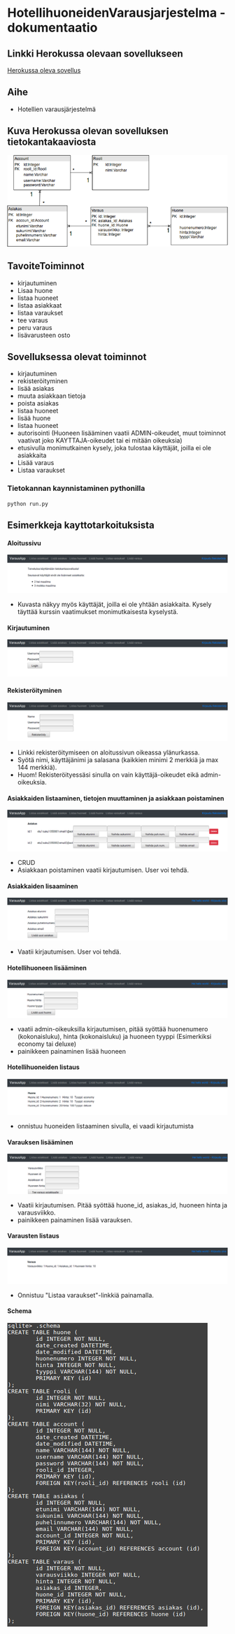 # HotellihuoneidenVarausjarjestelma - dokumentaatio

## Linkki Herokussa olevaan sovellukseen
[Herokussa oleva sovellus](https://tsoha-varaussovellus.herokuapp.com/)

## Aihe
- Hotellien varausjärjestelmä

## Kuva Herokussa olevan sovelluksen tietokantakaaviosta
![alt text](https://github.com/toasterkone/HotellihuoneidenVarausjarjestelma/blob/master/documentation/tietokantakaaviot/toteutunut_5.png "Nykyinen tietokantakaavio")


## TavoiteToiminnot

- kirjautuminen
- Lisaa huone
- listaa huoneet
- listaa asiakkaat
- listaa varaukset
- tee varaus
- peru varaus
- lisävarusteen osto

## Sovelluksessa olevat toiminnot
- kirjautuminen
- rekisteröityminen
- lisää asiakas
- muuta asiakkaan tietoja
- poista asiakas
- listaa huoneet
- lisää huone
- listaa huoneet
- autorisointi (Huoneen lisääminen vaatii ADMIN-oikeudet, muut toiminnot vaativat joko KAYTTAJA-oikeudet tai ei mitään oikeuksia)
- etusivulla monimutkainen kysely, joka tulostaa käyttäjät, joilla ei ole asiakkaita
- Lisää varaus
- Listaa varaukset



### Tietokannan kaynnistaminen pythonilla

```
python run.py
```

## Esimerkkeja kayttotarkoituksista

#### Aloitussivu
![alt text](https://github.com/toasterkone/HotellihuoneidenVarausjarjestelma/blob/master/documentation/kayttotarkoituskuvia/Aloitussivu_uusin.png "Kuva aloitussivusta")
- Kuvasta näkyy myös käyttäjät, joilla ei ole yhtään asiakkaita. Kysely täyttää kurssin vaatimukset monimutkaisesta kyselystä.

#### Kirjautuminen
![alt text](https://github.com/toasterkone/HotellihuoneidenVarausjarjestelma/blob/master/documentation/kayttotarkoituskuvia/Kirjautuminen_sivu.png "Kuva kirjautumissivusta")

#### Rekisteröityminen
![alt text](https://github.com/toasterkone/HotellihuoneidenVarausjarjestelma/blob/master/documentation/kayttotarkoituskuvia/rekisteroityminen.png "Kuva rekisteröitymissivusta")
- Linkki rekisteröitymiseen on aloitussivun oikeassa ylänurkassa.
- Syötä nimi, käyttäjänimi ja salasana (kaikkien minimi 2 merkkiä ja max 144 merkkiä).
- Huom! Rekisteröityessäsi sinulla on vain käyttäjä-oikeudet eikä admin-oikeuksia.

#### Asiakkaiden listaaminen, tietojen muuttaminen ja asiakkaan poistaminen
![alt text](https://github.com/toasterkone/HotellihuoneidenVarausjarjestelma/blob/master/documentation/kayttotarkoituskuvia/Listaa_asiakkaat.png "Asiakkaiden listaaminen, tietojen muuttaminen ja poistaminen")
- CRUD
- Asiakkaan poistaminen vaatii kirjautumisen. User voi tehdä.

#### Asiakkaiden lisaaminen
![alt text](https://github.com/toasterkone/HotellihuoneidenVarausjarjestelma/blob/master/documentation/kayttotarkoituskuvia/Lis%C3%A4%C3%A4_asiakas.png "Lomake, jolla asiakas lisätään.")
- Vaatii kirjautumisen. User voi tehdä.


#### Hotellihuoneen lisääminen
![alt text](https://github.com/toasterkone/HotellihuoneidenVarausjarjestelma/blob/master/documentation/kayttotarkoituskuvia/Lis%C3%A4%C3%A4_huone.png "Lomake, jolla huone lisätään.")

- vaatii admin-oikeuksilla kirjautumisen, pitää syöttää huonenumero (kokonaisluku), hinta (kokonaisluku) ja huoneen tyyppi (Esimerkiksi economy tai deluxe)
- painikkeen painaminen lisää huoneen

#### Hotellihuoneiden listaus
![alt text](https://github.com/toasterkone/HotellihuoneidenVarausjarjestelma/blob/master/documentation/kayttotarkoituskuvia/Listaa_huoneet.png "Huoneiden listaus, huonenumero, hinta, tyyppi")

- onnistuu huoneiden listaaminen sivulla, ei vaadi kirjautumista

#### Varauksen lisääminen
![alt text](https://github.com/toasterkone/HotellihuoneidenVarausjarjestelma/blob/master/documentation/kayttotarkoituskuvia/Varauksen_tekeminen.png "Lomake, jolla varaus lisätään.")

- Vaatii kirjautumisen. Pitää syöttää huone_id, asiakas_id, huoneen hinta ja varausviikko.
- painikkeen painaminen lisää varauksen.

#### Varausten listaus
![alt text](https://github.com/toasterkone/HotellihuoneidenVarausjarjestelma/blob/master/documentation/kayttotarkoituskuvia/Listaa_varaukset.png "Varausten listaaminen")

- Onnistuu "Listaa varaukset"-linkkiä painamalla.



#### Schema 
![alt text](https://github.com/toasterkone/HotellihuoneidenVarausjarjestelma/blob/master/documentation/kayttotarkoituskuvia/Uusin_Schema.png "Kuva tietokannan nykyisestä skeemasta")







